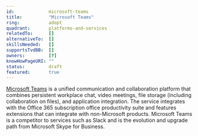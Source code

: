 ```yaml
---
id:				microsoft-teams
title:       	"Microsoft Teams"
ring:        	adopt
quadrant:    	platforms-and-services
relatedTo:		[]
alternativeTo:	[]
skillsNeeded:	[]
supportsTvdBB:	[]
owners:         [?]
knowHowPageURI:	""  
status:			draft
featured:       true
---
```


[Microsoft Teams](https://www.microsoft.com/en-us/microsoft-365/microsoft-teams/group-chat-software) is a unified communication and collaboration platform that combines persistent workplace chat, video meetings, file storage (including collaboration on files), and application integration. The service integrates with the Office 365 subscription office productivity suite and features extensions that can integrate with non-Microsoft products. Microsoft Teams is a competitor to services such as Slack and is the evolution and upgrade path from Microsoft Skype for Business.
